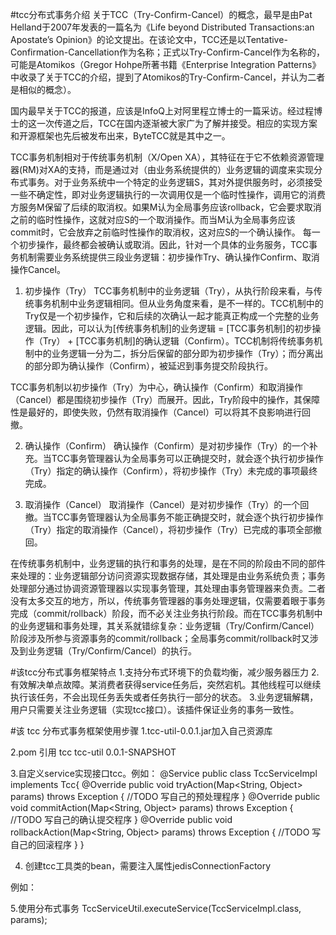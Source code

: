 #tcc分布式事务介绍
关于TCC（Try-Confirm-Cancel）的概念，最早是由Pat Helland于2007年发表的一篇名为《Life beyond Distributed Transactions:an Apostate’s Opinion》的论文提出。在该论文中，TCC还是以Tentative-Confirmation-Cancellation作为名称；正式以Try-Confirm-Cancel作为名称的，可能是Atomikos（Gregor Hohpe所著书籍《Enterprise Integration Patterns》中收录了关于TCC的介绍，提到了Atomikos的Try-Confirm-Cancel，并认为二者是相似的概念）。

国内最早关于TCC的报道，应该是InfoQ上对阿里程立博士的一篇采访。经过程博士的这一次传道之后，TCC在国内逐渐被大家广为了解并接受。相应的实现方案和开源框架也先后被发布出来，ByteTCC就是其中之一。

TCC事务机制相对于传统事务机制（X/Open XA），其特征在于它不依赖资源管理器(RM)对XA的支持，而是通过对（由业务系统提供的）业务逻辑的调度来实现分布式事务。对于业务系统中一个特定的业务逻辑S，其对外提供服务时，必须接受一些不确定性，即对业务逻辑执行的一次调用仅是一个临时性操作，调用它的消费方服务M保留了后续的取消权。如果M认为全局事务应该rollback，它会要求取消之前的临时性操作，这就对应S的一个取消操作。而当M认为全局事务应该commit时，它会放弃之前临时性操作的取消权，这对应S的一个确认操作。 每一个初步操作，最终都会被确认或取消。因此，针对一个具体的业务服务，TCC事务机制需要业务系统提供三段业务逻辑：初步操作Try、确认操作Confirm、取消操作Cancel。

1. 初步操作（Try）
TCC事务机制中的业务逻辑（Try），从执行阶段来看，与传统事务机制中业务逻辑相同。但从业务角度来看，是不一样的。TCC机制中的Try仅是一个初步操作，它和后续的次确认一起才能真正构成一个完整的业务逻辑。因此，可以认为[传统事务机制]的业务逻辑 = [TCC事务机制]的初步操作（Try） + [TCC事务机制]的确认逻辑（Confirm）。TCC机制将传统事务机制中的业务逻辑一分为二，拆分后保留的部分即为初步操作（Try）；而分离出的部分即为确认操作（Confirm），被延迟到事务提交阶段执行。

TCC事务机制以初步操作（Try）为中心，确认操作（Confirm）和取消操作（Cancel）都是围绕初步操作（Try）而展开。因此，Try阶段中的操作，其保障性是最好的，即使失败，仍然有取消操作（Cancel）可以将其不良影响进行回撤。

2. 确认操作（Confirm）
确认操作（Confirm）是对初步操作（Try）的一个补充。当TCC事务管理器认为全局事务可以正确提交时，就会逐个执行初步操作（Try）指定的确认操作（Confirm），将初步操作（Try）未完成的事项最终完成。

3. 取消操作（Cancel）
取消操作（Cancel）是对初步操作（Try）的一个回撤。当TCC事务管理器认为全局事务不能正确提交时，就会逐个执行初步操作（Try）指定的取消操作（Cancel），将初步操作（Try）已完成的事项全部撤回。

在传统事务机制中，业务逻辑的执行和事务的处理，是在不同的阶段由不同的部件来处理的：业务逻辑部分访问资源实现数据存储，其处理是由业务系统负责；事务处理部分通过协调资源管理器以实现事务管理，其处理由事务管理器来负责。二者没有太多交互的地方，所以，传统事务管理器的事务处理逻辑，仅需要着眼于事务完成（commit/rollback）阶段，而不必关注业务执行阶段。而在TCC事务机制中的业务逻辑和事务处理，其关系就错综复杂：业务逻辑（Try/Confirm/Cancel）阶段涉及所参与资源事务的commit/rollback；全局事务commit/rollback时又涉及到业务逻辑（Try/Confirm/Cancel）的执行。




#该tcc分布式事务框架特点
1.支持分布式环境下的负载均衡，减少服务器压力
2.有效解决单点故障。某消费者获得service任务后，突然宕机。其他线程可以继续执行该任务，不会出现任务丢失或者任务执行一部分的状态。
3.业务逻辑解耦，用户只需要关注业务逻辑（实现tcc接口）。该插件保证业务的事务一致性。



#该 tcc 分布式事务框架使用步骤
1.tcc-util-0.0.1.jar加入自己资源库

2.pom 引用
    <dependency>
	   <groupId>tcc</groupId>
	  <artifactId>tcc-util</artifactId>
	  <version>0.0.1-SNAPSHOT</version>
   </dependency>
   
   
3.自定义service实现接口tcc。例如：
    @Service
    public class TccServiceImpl implements Tcc{
        @Override
      public void tryAction(Map<String, Object> params) throws Exception {
          //TODO 写自己的预处理程序
      }
      @Override
      public void commitAction(Map<String, Object> params) throws Exception {
       //TODO 写自己的确认提交程序
      }
      @Override
     public void rollbackAction(Map<String, Object> params) throws Exception {
      //TODO 写自己的回滚程序
     }
     }
     
  4. 创建tcc工具类的bean，需要注入属性jedisConnectionFactory
  
  例如：
  
  <bean id="jedisPoolConfig" class="redis.clients.jedis.JedisPoolConfig"> 
        <property name="maxIdle" value="50" /> 
        <property name="maxTotal" value="10" /> 
        <property name="blockWhenExhausted" value="true" /> 
        <property name="maxWaitMillis" value="1000" /> 
        <property name="testOnBorrow" value="true" />  
    </bean> 
    <bean id="jedisConnectionFactory" class="org.springframework.data.redis.connection.jedis.JedisConnectionFactory"> 
        <property name="hostName" value="master" /> 
        <property name="port" value="6379"/> 
        <property name="poolConfig" ref="jedisPoolConfig" /> 
        <property name="usePool" value="true"/> 
        <property name="password" value="123456"/>
    </bean> 
    
   <bean class="spring.tcc.service.TccServiceUtil">
   	<property name="jedisConnectionFactory" ref="jedisConnectionFactory"></property>
   </bean>
   
   5.使用分布式事务
   TccServiceUtil.executeService(TccServiceImpl.class, params);
   
  
